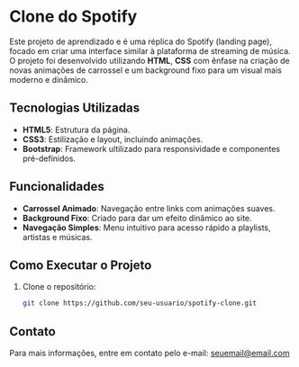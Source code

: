 # Clone do Spotify

Este projeto de aprendizado e é uma réplica do Spotify (landing page), focado em criar uma interface similar à plataforma de streaming de música. 
O projeto foi desenvolvido utilizando **HTML**, **CSS** com ênfase na criação de novas animações de carrossel 
e um background fixo para um visual mais moderno e dinâmico.

## Tecnologias Utilizadas
- **HTML5**: Estrutura da página.
- **CSS3**: Estilização e layout, incluindo animações.
- **Bootstrap**: Framework ultilizado para responsividade e componentes pré-definidos.
  
## Funcionalidades
- **Carrossel Animado**: Navegação entre links com animações suaves.
- **Background Fixo**: Criado para dar um efeito dinâmico ao site.
- **Navegação Simples**: Menu intuitivo para acesso rápido a playlists, artistas e músicas.

## Como Executar o Projeto
1. Clone o repositório:
   ```sh
   git clone https://github.com/seu-usuario/spotify-clone.git

## Contato
Para mais informações, entre em contato pelo e-mail: seuemail@email.com
